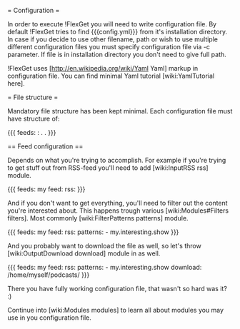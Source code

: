 = Configuration =

In order to execute !FlexGet you will need to write configuration file. By default !FlexGet tries to find {{{config.yml}}} from it's installation directory. In case if you decide to use other filename, path or wish to use multiple different configuration files you must specify configuration file via -c parameter. If file is in installation directory you don't need to give full path.

!FlexGet uses [http://en.wikipedia.org/wiki/Yaml Yaml] markup in configuration file. You can find minimal Yaml tutorial [wiki:YamlTutorial here].

= File structure =

Mandatory file structure has been kept minimal. Each configuration file must have structure of:

{{{
feeds:
  <feed name>:
    <feed configuration here>
    .
    .
}}}

== Feed configuration ==

Depends on what you're trying to accomplish. For example if you're trying to get stuff out from RSS-feed you'll need to add [wiki:InputRSS rss] module.

{{{
feeds:
  my feed:
    rss: <url of rss>
}}}

And if you don't want to get everything, you'll need to filter out the content you're interested about. This happens trough various [wiki:Modules#Filters filters]. Most commonly [wiki:FilterPatterns patterns] module.

{{{
feeds:
  my feed:
    rss: <url of rss>
    patterns:
      - my.interesting.show
}}}

And you probably want to download the file as well, so let's throw [wiki:OutputDownload download] module in as well.

{{{
feeds:
  my feed:
    rss: <url of rss>
    patterns:
      - my.interesting.show
    download: /home/myself/podcasts/
}}}

There you have fully working configuration file, that wasn't so hard was it? :)

Continue into [wiki:Modules modules] to learn all about modules you may use in you configuration file.
